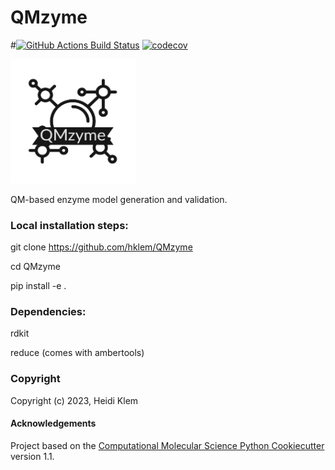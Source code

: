 QMzyme
==============================
[//]: # (Badges)
#[![GitHub Actions Build Status](https://github.com/hklem/QMzyme/workflows/CI/badge.svg)](https://github.com/hklem/QMzyme/actions?query=workflow%3ACI)
[![codecov](https://codecov.io/gh/hklem/QMzyme/branch/main/graph/badge.svg)](https://codecov.io/gh/hklem/QMzyme/branch/main)

<img src="images/logo.png" alt="alt text" width="200" />

QM-based enzyme model generation and validation.

### Local installation steps:

git clone https://github.com/hklem/QMzyme

cd QMzyme

pip install -e . 

### Dependencies:

rdkit

reduce (comes with ambertools)

### Copyright

Copyright (c) 2023, Heidi Klem


#### Acknowledgements
 
Project based on the 
[Computational Molecular Science Python Cookiecutter](https://github.com/molssi/cookiecutter-cms) version 1.1.
